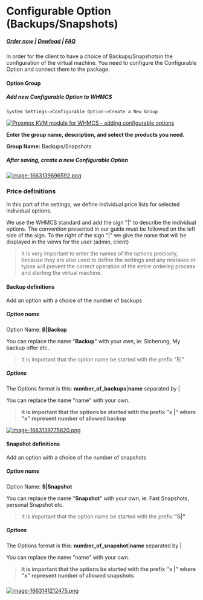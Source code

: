 # Configurable Option (Backups/Snapshots)

#####  [Order now](https://panel.puqcloud.com/index.php?rp=/store/whmcs-module-proxmox-kvm) | [Dowload](https://download.puqcloud.com/WHMCS/servers/PUQ_WHMCS-Proxmox-KVM/) | [FAQ](https://faq.puqcloud.com/)

In order for the client to have a choice of Backups/Snapshotsin the configuration of the virtual machine. You need to configure the Configurable Option and connect them to the package.

#### Option Group

##### Add new Configurable Option to WHMCS

```
System Settings->Configurable Option->Create a New Group
```

[![Proxmox KVM module for WHMCS - adding configurable options](https://doc.puq.info/uploads/images/gallery/2022-09/scaled-1680-/image-1663139609170.png)](https://doc.puq.info/uploads/images/gallery/2022-09/image-1663139609170.png)

**Enter the group name, description, and select the products you need.**

**Group Name:** Backups/Snapshots


##### After saving, create a new Configurable Option

[![image-1663139696592.png](https://doc.puq.info/uploads/images/gallery/2022-09/scaled-1680-/image-1663139696592.png)](https://doc.puq.info/uploads/images/gallery/2022-09/image-1663139696592.png)

#####  

### Price definitions

In this part of the settings, we define individual price lists for selected individual options.

We use the WHMCS standard and add the sign "|" to describe the individual options. The convention presented in our guide must be followed on the left side of the sign. To the right of the sign "|" we give the name that will be displayed in the views for the user (admin, client)

>It is very important to enter the names of the options precisely, because they are also used to define the settings and any mistakes or typos will prevent the correct operation of the entire ordering process and starting the virtual machine.

#### Backup definitions

Add an option with a choice of the number of backups

##### Option name

Option Name: **B|Backup**

You can replace the name "**Backup**" with your own, ie: Sicherung, My backup offer etc..

>It is important that the option name be started with the prefix "B|"

##### Options

The Options format is this: **number\_of\_backups**|**name** separated by |

You can replace the name "name" with your own.

>**It is important that the options be started with the prefix "x |" where "x" represent number of allowed backup**

[![image-1663139775820.png](https://doc.puq.info/uploads/images/gallery/2022-09/scaled-1680-/image-1663139775820.png)](https://doc.puq.info/uploads/images/gallery/2022-09/image-1663139775820.png)

#### Snapshot definitions

Add an option with a choice of the number of snapshots

##### Option name

Option Name: **S|Snapshot**

You can replace the name "**Snapshot**" with your own, ie: Fast Snapshots, personal Snapshot etc.

>It is important that the option name be started with the prefix **"S|"**

##### Options

The Options format is this: **number\_of\_snapshot**|**name** separated by |

You can replace the name "name" with your own.

>**It is important that the options be started with the prefix "x |" where "x" represent number of allowed snapshots**

#####  

[![image-1663141212475.png](https://doc.puq.info/uploads/images/gallery/2022-09/scaled-1680-/image-1663141212475.png)](https://doc.puq.info/uploads/images/gallery/2022-09/image-1663141212475.png)
